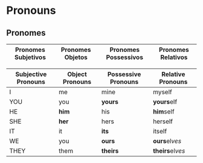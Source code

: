 # Pronouns
  ## Pronomes


| Pronomes Subjetivos | Pronomes Objetos | Pronomes Possessivos | Pronomes Relativos |
|---------------------|------------------|----------------------|--------------------|

| Subjective Pronouns | Object Pronouns | Possessive Pronouns | Relative Pronouns |
|---------------------|-----------------|---------------------|-------------------|
| I                   | me              | mine                | myself            |
| YOU                 | you             | **yours**           | **yours**elf      |
| HE                  | **him**         | his                 | **him**self       |
| SHE                 | **her**         | hers                | herself           |
| IT                  | it              | **its**             | itself            |
| WE                  | you             | **ours**            | **ours**el*ves*   |
| THEY                | them            | **theirs**          | **theirs**el*ves* |
